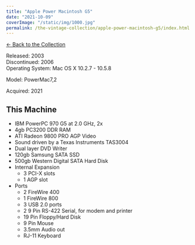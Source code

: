 ```yaml
---
title: "Apple Power Macintosh G5"
date: "2021-10-09"
coverImage: "/static/img/1000.jpg"
permalink: /the-vintage-collection/apple-power-macintosh-g5/index.html
---
```


[<- Back to the Collection](/the-vintage-collection/)

Released: 2003  
Discontinued: 2006  
Operating System: Mac OS X 10.2.7 - 10.5.8

Model: PowerMac7,2

Acquired: 2021

## This Machine

- IBM PowerPC 970 G5 at 2.0 GHz, 2x
- 4gb PC3200 DDR RAM
- ATI Radeon 9800 PRO AGP Video
- Sound driven by a Texas Instruments TAS3004
- Dual layer DVD Writer
- 120gb Samsung SATA SSD
- 500gb Western Digital SATA Hard Disk
- Internal Expansion
    - 3 PCI-X slots
    - 1 AGP slot
- Ports
    - 2 FireWire 400
    - 1 FireWire 800
    - 3 USB 2.0 ports
    - 2 9 Pin RS-422 Serial, for modem and printer
    - 19 Pin Floppy/Hard Disk
    - 9 Pin Mouse
    - 3.5mm Audio out
    - RJ-11 Keyboard
